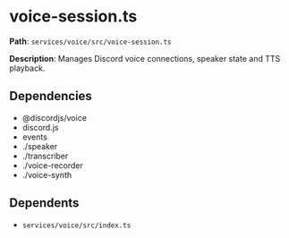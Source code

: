 # voice-session.ts

**Path**: `services/voice/src/voice-session.ts`

**Description**: Manages Discord voice connections, speaker state and TTS playback.

## Dependencies
- @discordjs/voice
- discord.js
- events
- ./speaker
- ./transcriber
- ./voice-recorder
- ./voice-synth

## Dependents
- `services/voice/src/index.ts`
